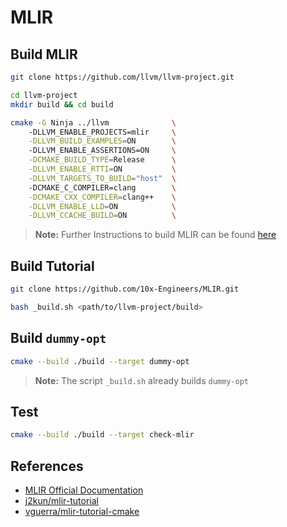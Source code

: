 # MLIR

## Build MLIR
```bash
git clone https://github.com/llvm/llvm-project.git

cd llvm-project
mkdir build && cd build

cmake -G Ninja ../llvm              \ 
    -DLLVM_ENABLE_PROJECTS=mlir     \
    -DLLVM_BUILD_EXAMPLES=ON        \ 
    -DLLVM_ENABLE_ASSERTIONS=ON     \
    -DCMAKE_BUILD_TYPE=Release      \
    -DLLVM_ENABLE_RTTI=ON           \
    -DLLVM_TARGETS_TO_BUILD="host"  \ 
    -DCMAKE_C_COMPILER=clang        \
    -DCMAKE_CXX_COMPILER=clang++    \
    -DLLVM_ENABLE_LLD=ON            \
    -DLLVM_CCACHE_BUILD=ON          \
```
> **Note:** Further Instructions to build MLIR can be found [here](https://mlir.llvm.org/getting_started/)

## Build Tutorial
```bash
git clone https://github.com/10x-Engineers/MLIR.git

bash _build.sh <path/to/llvm-project/build>
```

## Build `dummy-opt`
```bash
cmake --build ./build --target dummy-opt
```
> **Note:** The script `_build.sh` already builds `dummy-opt`

## Test
```bash
cmake --build ./build --target check-mlir
```

## References
- [MLIR Official Documentation](https://mlir.llvm.org/)
- [j2kun/mlir-tutorial](https://github.com/j2kun/mlir-tutorial)
- [vguerra/mlir-tutorial-cmake](https://github.com/vguerra/mlir-tutorial-cmake)